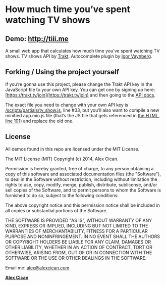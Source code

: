 # How much time you’ve spent watching TV shows

## Demo: <a href="http://tiii.me">http://tiii.me</a>

A small web app that calculates how much time you’ve spent watching TV shows. TV shows API by [Trakt](http://trakt.tv/). Autocomplete plugin by [Igor Vaynberg](https://github.com/ivaynberg/select2).

## Forking / Using the project yourself
If you’re gonna use this project, please change the Trakt API key in the JavaScript file to your own API key. You can get one by signing up here: [https://trakt.tv/join](https://trakt.tv/join) and then going to the [API docs](https://trakt.tv/api-docs/authentication).

The exact file you need to change with your own API key is [/scripts/partials/tv_show.js](https://github.com/alexcican/tiii.me/blob/gh-pages/scripts/partials/_tv-show.js#L33), line #33, but you’ll also want to compile a new minified app.min.js file (that’s the JS file that gets referenced in [the HTML, line 101](https://github.com/alexcican/tiii.me/blob/gh-pages/index.html#L101)) and replace the old one.

## License
All demos found in this repo are licensed under the MIT License.

The MIT License (MIT)
Copyright (c) 2014, Alex Cican.

Permission is hereby granted, free of charge, to any person obtaining a copy of this software and associated documentation files (the "Software"), to deal in the Software without restriction, including without limitation the rights to use, copy, modify, merge, publish, distribute, sublicense, and/or sell copies of the Software, and to permit persons to whom the Software is furnished to do so, subject to the following conditions:

The above copyright notice and this permission notice shall be included in all copies or substantial portions of the Software.

THE SOFTWARE IS PROVIDED "AS IS", WITHOUT WARRANTY OF ANY KIND, EXPRESS OR IMPLIED, INCLUDING BUT NOT LIMITED TO THE WARRANTIES OF MERCHANTABILITY, FITNESS FOR A PARTICULAR PURPOSE AND NONINFRINGEMENT. IN NO EVENT SHALL THE AUTHORS OR COPYRIGHT HOLDERS BE LIABLE FOR ANY CLAIM, DAMAGES OR OTHER LIABILITY, WHETHER IN AN ACTION OF CONTRACT, TORT OR OTHERWISE, ARISING FROM, OUT OF OR IN CONNECTION WITH THE SOFTWARE OR THE USE OR OTHER DEALINGS IN THE SOFTWARE.

Email me: <a href="mailto:alex@alexcican.com">alex@alexcican.com</a>

**[Alex Cican](http://alexcican.com)**